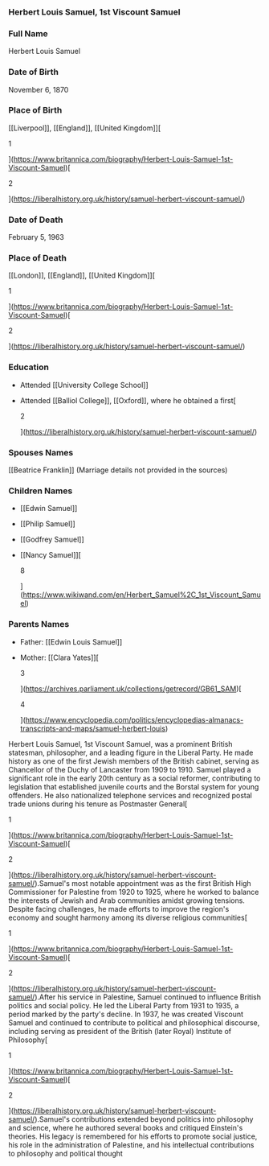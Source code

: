 ### Herbert Louis Samuel, 1st Viscount Samuel

### Full Name

Herbert Louis Samuel

### Date of Birth

November 6, 1870

### Place of Birth

[[Liverpool]], [[England]], [[United Kingdom]][

1



](https://www.britannica.com/biography/Herbert-Louis-Samuel-1st-Viscount-Samuel)[

2



](https://liberalhistory.org.uk/history/samuel-herbert-viscount-samuel/)

### Date of Death

February 5, 1963

### Place of Death

[[London]], [[England]], [[United Kingdom]][

1



](https://www.britannica.com/biography/Herbert-Louis-Samuel-1st-Viscount-Samuel)[

2



](https://liberalhistory.org.uk/history/samuel-herbert-viscount-samuel/)

### Education

- Attended [[University College School]]
- Attended [[Balliol College]], [[Oxford]], where he obtained a first[
    
    2
    
    
    
    ](https://liberalhistory.org.uk/history/samuel-herbert-viscount-samuel/)

### Spouses Names

[[Beatrice Franklin]] (Marriage details not provided in the sources)

### Children Names

- [[Edwin Samuel]]
- [[Philip Samuel]]
- [[Godfrey Samuel]]
- [[Nancy Samuel]][
    
    8
    
    
    
    ](https://www.wikiwand.com/en/Herbert_Samuel%2C_1st_Viscount_Samuel)

### Parents Names

- Father: [[Edwin Louis Samuel]]
- Mother: [[Clara Yates]][
    
    3
    
    
    
    ](https://archives.parliament.uk/collections/getrecord/GB61_SAM)[
    
    4
    
    
    
    ](https://www.encyclopedia.com/politics/encyclopedias-almanacs-transcripts-and-maps/samuel-herbert-louis)

Herbert Louis Samuel, 1st Viscount Samuel, was a prominent British statesman, philosopher, and a leading figure in the Liberal Party. He made history as one of the first Jewish members of the British cabinet, serving as Chancellor of the Duchy of Lancaster from 1909 to 1910. Samuel played a significant role in the early 20th century as a social reformer, contributing to legislation that established juvenile courts and the Borstal system for young offenders. He also nationalized telephone services and recognized postal trade unions during his tenure as Postmaster General[

1



](https://www.britannica.com/biography/Herbert-Louis-Samuel-1st-Viscount-Samuel)[

2



](https://liberalhistory.org.uk/history/samuel-herbert-viscount-samuel/).Samuel's most notable appointment was as the first British High Commissioner for Palestine from 1920 to 1925, where he worked to balance the interests of Jewish and Arab communities amidst growing tensions. Despite facing challenges, he made efforts to improve the region's economy and sought harmony among its diverse religious communities[

1



](https://www.britannica.com/biography/Herbert-Louis-Samuel-1st-Viscount-Samuel)[

2



](https://liberalhistory.org.uk/history/samuel-herbert-viscount-samuel/).After his service in Palestine, Samuel continued to influence British politics and social policy. He led the Liberal Party from 1931 to 1935, a period marked by the party's decline. In 1937, he was created Viscount Samuel and continued to contribute to political and philosophical discourse, including serving as president of the British (later Royal) Institute of Philosophy[

1



](https://www.britannica.com/biography/Herbert-Louis-Samuel-1st-Viscount-Samuel)[

2



](https://liberalhistory.org.uk/history/samuel-herbert-viscount-samuel/).Samuel's contributions extended beyond politics into philosophy and science, where he authored several books and critiqued Einstein's theories. His legacy is remembered for his efforts to promote social justice, his role in the administration of Palestine, and his intellectual contributions to philosophy and political thought